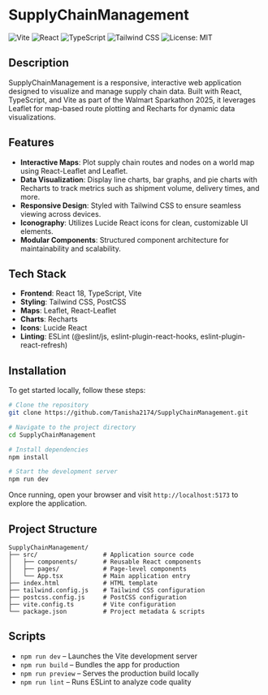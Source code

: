 # SupplyChainManagement

![Vite](https://img.shields.io/badge/built%20with-Vite-brightgreen)
![React](https://img.shields.io/badge/framework-React-blue)
![TypeScript](https://img.shields.io/badge/language-TypeScript-lightgrey)
![Tailwind CSS](https://img.shields.io/badge/style-Tailwind_CSS-teal)
![License: MIT](https://img.shields.io/badge/license-MIT-yellow)

## Description

SupplyChainManagement is a responsive, interactive web application designed to visualize and manage supply chain data. Built with React, TypeScript, and Vite as part of the Walmart Sparkathon 2025, it leverages Leaflet for map-based route plotting and Recharts for dynamic data visualizations.

## Features

- **Interactive Maps**: Plot supply chain routes and nodes on a world map using React-Leaflet and Leaflet.
- **Data Visualization**: Display line charts, bar graphs, and pie charts with Recharts to track metrics such as shipment volume, delivery times, and more.
- **Responsive Design**: Styled with Tailwind CSS to ensure seamless viewing across devices.
- **Iconography**: Utilizes Lucide React icons for clean, customizable UI elements.
- **Modular Components**: Structured component architecture for maintainability and scalability.

## Tech Stack

- **Frontend**: React 18, TypeScript, Vite
- **Styling**: Tailwind CSS, PostCSS
- **Maps**: Leaflet, React-Leaflet
- **Charts**: Recharts
- **Icons**: Lucide React
- **Linting**: ESLint (@eslint/js, eslint-plugin-react-hooks, eslint-plugin-react-refresh)

## Installation

To get started locally, follow these steps:

```bash
# Clone the repository
git clone https://github.com/Tanisha2174/SupplyChainManagement.git

# Navigate to the project directory
cd SupplyChainManagement

# Install dependencies
npm install

# Start the development server
npm run dev
```

Once running, open your browser and visit `http://localhost:5173` to explore the application.

## Project Structure

```plaintext
SupplyChainManagement/
├── src/                  # Application source code
│   ├── components/       # Reusable React components
│   ├── pages/            # Page-level components
│   └── App.tsx           # Main application entry
├── index.html            # HTML template
├── tailwind.config.js    # Tailwind CSS configuration
├── postcss.config.js     # PostCSS configuration
├── vite.config.ts        # Vite configuration
└── package.json          # Project metadata & scripts
```

## Scripts

- `npm run dev` – Launches the Vite development server
- `npm run build` – Bundles the app for production
- `npm run preview` – Serves the production build locally
- `npm run lint` – Runs ESLint to analyze code quality

